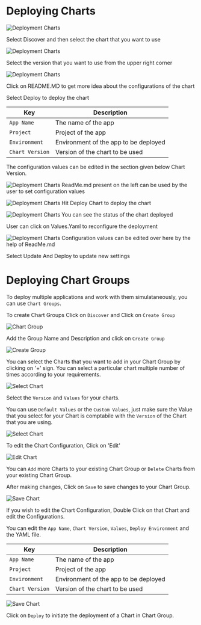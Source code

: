 # Deploying Charts

![Deployment Charts](/depchart1.JPG "Deployment Charts")

Select Discover and then select the chart that you want to use

![Deployment Charts](/depchart2.JPG "Deployment Charts")

Select the version that you want to use from the upper right corner

![Deployment Charts](/depchart3readme.JPG "Deployment Charts")

Click on README.MD to get more idea about the configurations of the chart

Select Deploy to deploy the chart


Key | Description
----|----
`App Name` | The name of the app
`Project` | Project of the app
`Environment` |Environment of the app to be deployed
`Chart Version` | Version of the chart to be used

The configuration values can be edited in the section given below Chart Version.


![Deployment Charts](/depchart4config.JPG "Deployment Charts")
ReadMe.md present on the left can be used by the user to set configuration values


![Deployment Charts](/depchart4readme.JPG "Deployment Charts")
Hit Deploy Chart to deploy the chart


![Deployment Charts](/depchartdeployedredo.JPG "Deployment Charts")
You can see the status of the chart deployed

User can click on Values.Yaml to reconfigure the deployment



![Deployment Charts](/depchartreconfig.JPG "Deployment Charts")
Configuration values can be edited over here by the help of ReadMe.md

Select Update And Deploy to update new settings



# Deploying Chart Groups 

To deploy multiple applications and work with them simulataneously, you can use `Chart Groups`.

To create Chart Groups 
Click on  `Discover` and Click on `Create Group`

![Chart Group](/screen2.jpg  "Chart Groups")

Add the Group Name and Description and click on `Create Group`

![Create Group](/create_group.jpg  "Create Groups")

You can select the Charts that you want to add in your Chart Group by clicking on '+' sign. 
You can select a particular chart multiple number of times according to your requirements.

![Select Chart ](/select_charts.jpg  "Select Charts")

Select the `Version` and `Values` for your charts.

You can use `Default Values` or the `Custom Values`, just make sure the Value that you select for your Chart is comptabile with the `Version` of the Chart that you are using.

![Select Chart ](/select_charts2.jpg  "Select Charts")


To edit the Chart Configuration, Click on 'Edit'

![Edit Chart ](/edit_group.jpg  "Edit Charts")

You can `Add` more Charts to your existing Chart Group or `Delete` Charts from your existing Chart Group. 

After making changes, Click on `Save` to save changes to your Chart Group. 

![Save Chart ](/edit_group2.jpg  "Save Charts")

If you wish to edit the Chart Configuration, Double Click on that Chart and edit the Configurations.

You can edit the `App Name`, `Chart Version`, `Values`, `Deploy Environment` and the YAML file.

Key | Description
----|----
`App Name` | The name of the app
`Project` | Project of the app
`Environment` |Environment of the app to be deployed
`Chart Version` | Version of the chart to be used

![Save Chart ](/edit_chart.jpg  "Save Charts")

Click on `Deploy` to initiate the deployment of a Chart in Chart Group.